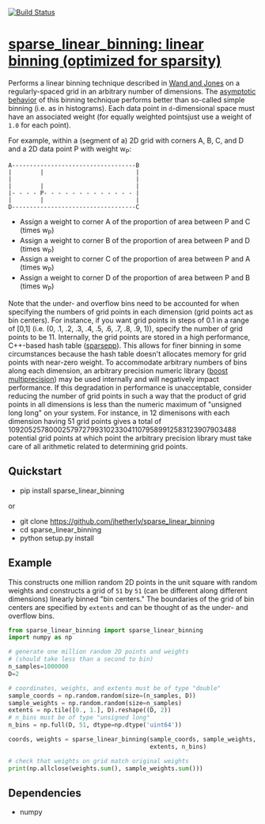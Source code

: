 [![Build Status](https://travis-ci.org/jhetherly/sparse_linear_binning.svg?branch=master)](https://travis-ci.org/jhetherly/sparse_linear_binning)

# [sparse_linear_binning: linear binning (optimized for sparsity)](https://github.com/jhetherly/sparse_linear_binning)

Performs a linear binning technique described in [Wand and Jones](https://www.crcpress.com/Kernel-Smoothing/Wand-Jones/p/book/9780412552700)
on a regularly-spaced grid in an arbitrary number of dimensions.
The
[asymptotic behavior](http://www.tandfonline.com/doi/abs/10.1080/00949658308810650)
of this binning technique performs better than so-called
simple binning (i.e. as in histograms).
Each data point in ``d``-dimensional space must have an associated weight (for
equally weighted pointsjust use a weight of ``1.0`` for each point).

For example, within a (segment of a) 2D grid with corners A, B, C, and D and a
2D data point P with weight w<sub>P</sub>:

    A-----------------------------------B
    |        |                          |
    |                                   |
    |        |                          |
    |- - - - P- - - - - - - - - - - - - |
    |        |                          |
    D-----------------------------------C

* Assign a weight to corner A of the proportion of area between P and C (times w<sub>P</sub>)
* Assign a weight to corner B of the proportion of area between P and D (times w<sub>P</sub>)
* Assign a weight to corner C of the proportion of area between P and A (times w<sub>P</sub>)
* Assign a weight to corner D of the proportion of area between P and B (times w<sub>P</sub>)

Note that the under- and overflow bins need to be accounted for when specifying
the numbers of grid points in each dimension (grid points act as bin centers).
For instance, if you want grid points in steps of 0.1 in a range of \[0,1\]
(i.e. (0, .1, .2, .3, .4, .5, .6, .7, .8, .9, 1)), specify the number of grid
points to be 11.
Internally, the grid points are stored in a high performance, C++-based hash
table ([sparsepp](https://github.com/greg7mdp/sparsepp)).
This allows for finer binning in some circumstances because the hash table
doesn't allocates memory for grid points with near-zero weight.
To accommodate arbitrary numbers of bins along each dimension, an arbitrary
precision numeric library ([boost multiprecision](http://www.boost.org/doc/libs/1_63_0/libs/multiprecision/doc/html/boost_multiprecision/intro.html))
may be used internally and will negatively impact performance.
If this degradation in performance is unacceptable, consider reducing the number
of grid points in such a way that the product of grid points in all dimensions
is less than the numeric maximum of "unsigned long long" on your system.
For instance, in 12 dimenisons with each dimension having 51 grid points gives
a total of 10920525780002579727993102330411079589912583123907903488 potential
grid points at which point the arbitrary precision library must take care of all
arithmetic related to determining grid points.

## Quickstart

* pip install sparse_linear_binning

or

* git clone https://github.com/jhetherly/sparse_linear_binning
* cd sparse_linear_binning
* python setup.py install

## Example

This constructs one million random 2D points in the unit square with random
weights and constructs a grid of ``51`` by ``51`` (can be different along
different dimensions) linearly binned "bin centers."
The boundaries of the grid of bin centers are specified by ``extents`` and can
be thought of as the under- and overflow bins.

```python
from sparse_linear_binning import sparse_linear_binning
import numpy as np

# generate one million random 2D points and weights
# (should take less than a second to bin)
n_samples=1000000
D=2

# coordinates, weights, and extents must be of type "double"
sample_coords = np.random.random(size=(n_samples, D))
sample_weights = np.random.random(size=n_samples)
extents = np.tile([0., 1.], D).reshape((D, 2))
# n_bins must be of type "unsigned long"
n_bins = np.full(D, 51, dtype=np.dtype('uint64'))

coords, weights = sparse_linear_binning(sample_coords, sample_weights,
                                        extents, n_bins)

# check that weights on grid match original weights
print(np.allclose(weights.sum(), sample_weights.sum()))
```

## Dependencies

* numpy
